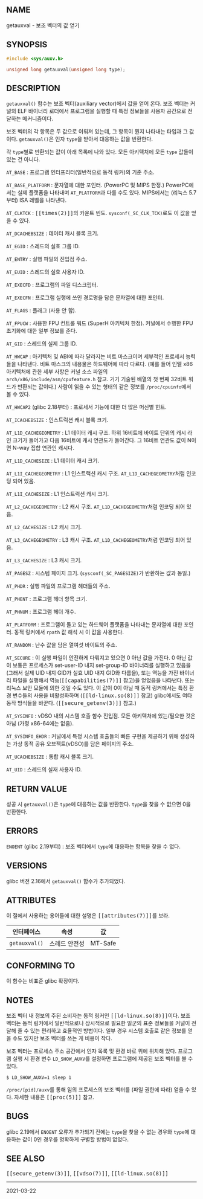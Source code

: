## NAME

getauxval - 보조 벡터의 값 얻기

## SYNOPSIS

```c
#include <sys/auxv.h>

unsigned long getauxval(unsigned long type);
```

## DESCRIPTION

`getauxval()` 함수는 보조 벡터(auxiliary vector)에서 값을 얻어 온다. 보조 벡터는 커널의 ELF 바이너리 로더에서 프로그램을 실행할 때 특정 정보들을 사용자 공간으로 전달하는 메커니즘이다.

보조 벡터의 각 항목은 두 값으로 이뤄져 있는데, 그 항목이 뭔지 나타내는 타입과 그 값이다. `getauxval()`은 인자 `type`을 받아서 대응하는 값을 반환한다.

각 `type`별로 반환되는 값이 아래 목록에 나와 있다. 모든 아키텍처에 모든 `type` 값들이 있는 건 아니다.

`AT_BASE`
:   프로그램 인터프리터(일반적으로 동적 링커)의 기준 주소.

`AT_BASE_PLATFORM`
:   문자열에 대한 포인터. (PowerPC 및 MIPS 한정.) PowerPC에서는 실제 플랫폼을 나타내며 `AT_PLATFORM`과 다를 수도 있다. MIPS에서는 (리눅스 5.7부터) ISA 레벨을 나타낸다.

`AT_CLKTCK`
:   <tt>[[times(2)]]</tt>의 카운트 빈도. `sysconf(_SC_CLK_TCK)`로도 이 값을 얻을 수 있다.

`AT_DCACHEBSIZE`
:   데이터 캐시 블록 크기.

`AT_EGID`
:   스레드의 실효 그룹 ID.

`AT_ENTRY`
:   실행 파일의 진입점 주소.

`AT_EUID`
:   스레드의 실효 사용자 ID.

`AT_EXECFD`
:   프로그램의 파일 디스크립터.

`AT_EXECFN`
:   프로그램 실행에 쓰인 경로명을 담은 문자열에 대한 포인터.

`AT_FLAGS`
:   플래그 (사용 안 함).

`AT_FPUCW`
:   사용한 FPU 컨트롤 워드 (SuperH 아키텍처 한정). 커널에서 수행한 FPU 초기화에 대한 일부 정보를 준다.

`AT_GID`
:   스레드의 실제 그룹 ID.

`AT_HWCAP`
:   아키텍처 및 ABI에 따라 달라지는 비트 마스크이며 세부적인 프로세서 능력들을 나타낸다. 비트 마스크의 내용물은 하드웨어에 따라 다르다. (예를 들어 인텔 x86 아키텍처에 관한 세부 사항은 커널 소스 파일의 `arch/x86/include/asm/cpufeature.h` 참고. 거기 기술된 배열의 첫 번째 32비트 워드가 반환되는 값이다.) 사람이 읽을 수 있는 형태의 같은 정보를 `/proc/cpuinfo`에서 볼 수 있다.

`AT_HWCAP2` (glibc 2.18부터)
:   프로세서 기능에 대한 더 많은 머신별 힌트.

`AT_ICACHEBSIZE`
:   인스트럭션 캐시 블록 크기.

`AT_L1D_CACHEGEOMETRY`
:   L1 데이터 캐시 구조. 하위 16비트에 바이트 단위의 캐시 라인 크기가 들어가고 다음 16비트에 캐시 연관도가 들어간다. 그 16비트 연관도 값이 N이면 N-way 집합 연관인 캐시다.

`AT_L1D_CACHESIZE`
:   L1 데이터 캐시 크기.

`AT_L1I_CACHEGEOMETRY`
:   L1 인스트럭션 캐시 구조. `AT_L1D_CACHEGEOMETRY`처럼 인코딩 되어 있음.

`AT_L1I_CACHESIZE`
:   L1 인스트럭션 캐시 크기.

`AT_L2_CACHEGEOMETRY`
:   L2 캐시 구조. `AT_L1D_CACHEGEOMETRY`처럼 인코딩 되어 있음.

`AT_L2_CACHESIZE`
:   L2 캐시 크기.

`AT_L3_CACHEGEOMETRY`
:   L3 캐시 구조. `AT_L1D_CACHEGEOMETRY`처럼 인코딩 되어 있음.

`AT_L3_CACHESIZE`
:   L3 캐시 크기.

`AT_PAGESZ`
:   시스템 페이지 크기. (`sysconf(_SC_PAGESIZE)`가 반환하는 값과 동일.)

`AT_PHDR`
:   실행 파일의 프로그램 헤더들의 주소.

`AT_PHENT`
:   프로그램 헤더 항목 크기.

`AT_PHNUM`
:   프로그램 헤더 개수.

`AT_PLATFORM`
:   프로그램이 돌고 있는 하드웨어 플랫폼을 나타내는 문자열에 대한 포인터. 동적 링커에서 `rpath` 값 해석 시 이 값을 사용한다.

`AT_RANDOM`
:   난수 값을 담은 열여섯 바이트의 주소.

`AT_SECURE`
:   이 실행 파일이 안전하게 다뤄지고 있으면 0 아닌 값을 가진다. 0 아닌 값이 보통은 프로세스가 set-user-ID 내지 set-group-ID 바이너리를 실행하고 있음을 (그래서 실제 UID 내지 GID가 실효 UID 내지 GID와 다름을), 또는 역능을 가진 바이너리 파일을 실행해서 역능(<tt>[[capabilities(7)]]</tt> 참고)을 얻었음을 나타낸다. 또는 리눅스 보안 모듈에 의한 것일 수도 있다. 이 값이 0이 아닐 때 동적 링커에서는 특정 환경 변수들의 사용을 비활성화하며 (<tt>[[ld-linux.so(8)]]</tt> 참고) glibc에서도 여타 동작 방식들을 바꾼다. (<tt>[[secure_getenv(3)]]</tt> 참고.)

`AT_SYSINFO`
:   vDSO 내의 시스템 호출 함수 진입점. 모든 아키텍처에 있는/필요한 것은 아님 (가령 x86-64에는 없음).

`AT_SYSINFO_EHDR`
:   커널에서 특정 시스템 호출들의 빠른 구현을 제공하기 위해 생성하는 가상 동적 공유 오브젝트(vDSO)를 담은 페이지의 주소.

`AT_UCACHEBSIZE`
:   통합 캐시 블록 크기.

`AT_UID`
:   스레드의 실재 사용자 ID.

## RETURN VALUE

성공 시 `getauxval()`은 `type`에 대응하는 값을 반환한다. `type`을 찾을 수 없으면 0을 반환한다.

## ERRORS

`ENOENT` (glibc 2.19부터)
:   보조 벡터에서 `type`에 대응하는 항목을 찾을 수 없다.

## VERSIONS

glibc 버전 2.16에서 `getauxval()` 함수가 추가되었다.

## ATTRIBUTES

이 절에서 사용하는 용어들에 대한 설명은 <tt>[[attributes(7)]]</tt>를 보라.

| 인터페이스 | 속성 | 값 |
| --- | --- | --- |
| `getauxval()` | 스레드 안전성 | MT-Safe |

## CONFORMING TO

이 함수는 비표준 glibc 확장이다.

## NOTES

보조 벡터 내 정보의 주된 소비자는 동적 링커인 <tt>[[ld-linux.so(8)]]</tt>이다. 보조 벡터는 동적 링커에서 일반적으로나 상시적으로 필요한 일군의 표준 정보들을 커널이 전달해 줄 수 있는 편리하고 효율적인 방법이다. 일부 경우 시스템 호출로 같은 정보를 얻을 수도 있지만 보조 벡터를 쓰는 게 비용이 작다.

보조 벡터는 프로세스 주소 공간에서 인자 목록 및 환경 바로 위에 위치해 있다. 프로그램 실행 시 환경 변수 `LD_SHOW_AUXV`를 설정하면 프로그램에 제공된 보조 벡터를 볼 수 있다.

```text
$ LD_SHOW_AUXV=1 sleep 1
```

`/proc/[pid]/auxv`를 통해 임의 프로세스의 보조 벡터를 (파일 권한에 따라) 얻을 수 있다. 자세한 내용은 <tt>[[proc(5)]]</tt> 참고.

## BUGS

glibc 2.19에서 `ENOENT` 오류가 추가되기 전에는 `type`을 찾을 수 없는 경우와 `type`에 대응하는 값이 0인 경우를 명확하게 구별할 방법이 없었다.

## SEE ALSO

<tt>[[secure_getenv(3)]]</tt>, <tt>[[vdso(7)]]</tt>, <tt>[[ld-linux.so(8)]]</tt>

----

2021-03-22
